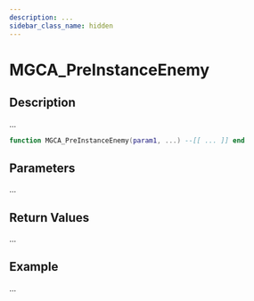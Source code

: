 ```yaml
---
description: ...
sidebar_class_name: hidden
---
```


# MGCA_PreInstanceEnemy

## Description

...

```lua
function MGCA_PreInstanceEnemy(param1, ...) --[[ ... ]] end
```

## Parameters

...

## Return Values

...

## Example

...

